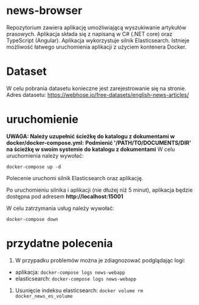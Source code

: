 # news-browser
Repozytorium zawiera aplikację umożliwiającą wyszukiwanie artykułów prasowych. Aplikacja składa się z napisaną w C# (.NET core) oraz TypeScript (Angular). Aplikacja wykorzystuje silnik Elasticsearch.
Istnieje możliwość łatwego uruchomienia aplikacji z użyciem kontenera Docker.


# Dataset
W celu pobrania datasetu konieczne jest zarejestrowanie się na stronie.
Adres datasetu: https://webhose.io/free-datasets/english-news-articles/

# uruchomienie
**UWAGA: Należy uzupełnić ścieżkę do katalogu z dokumentami w docker/docker-compose.yml:**
**Podmienić '/PATH/TO/DOCUMENTS/DIR' na ścieżkę w swoim systemie do katalogu z dokumentami**
W celu uruchomienia należy wywołać:
```
docker-compose up -d
```
Polecenie uruchomi silnik Elasticsearch oraz aplikację.

Po uruchomieniu silnika i aplikacji (nie dłużej niż 5 minut), aplikacja będzie dostępna pod adresem
**http://localhost:15001**

W celu zatrzymania usług należy wywołać:
```
docker-compose down
```

# przydatne polecenia
1. W przypadku problemów można je zdiagnozować podglądając logi:
* aplikacja: ```docker-compose logs news-webapp```
* elasticsearch: ```docker-compose logs news-webapp```

1. Usunięcie indeksu elasticsearch:
```docker volume rm docker_news_es_volume```
